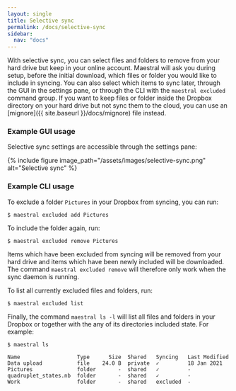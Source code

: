 ```yaml
---
layout: single
title: Selective sync
permalink: /docs/selective-sync
sidebar:
  nav: "docs"
---
```


With selective sync, you can select files and folders to remove from your hard drive but keep in your online account. Maestral will ask you during setup, before the initial download, which files or folder you would like to include in syncing. You can also select which items to sync later, through the GUI in the settings pane, or through the CLI with the `maestral excluded` command group. If you want to keep files or folder inside the Dropbox directory on your hard drive but not sync them to the cloud, you can use an [mignore]({{ site.baseurl }}/docs/mignore) file instead.

### Example GUI usage

Selective sync settings are accessible through the settings pane:

{% include figure image_path="/assets/images/selective-sync.png" alt="Selective sync" %}

### Example CLI usage

To exclude a folder `Pictures` in your Dropbox from syncing, you can run:

```shell
$ maestral excluded add Pictures
```

To include the folder again, run:

```shell
$ maestral excluded remove Pictures
```

Items which have been excluded from syncing will be removed from your hard drive and items which have been newly included will be downloaded. The command `maestral excluded remove` will therefore only work when the sync daemon is running.

To list all currently excluded files and folders, run:

```shell
$ maestral excluded list
```

Finally, the command `maestral ls -l` will list all files and folders in your Dropbox or together with the any of its directories included state. For example:

```shell
$ maestral ls

Name                  Type      Size  Shared   Syncing   Last Modified
Data upload           file    24.0 B  private  ✓         18 Jan 2021
Pictures              folder       -  shared   ✓         -
quadruplet_states.nb  folder       -  shared   ✓         -
Work                  folder       -  shared   excluded  -
```